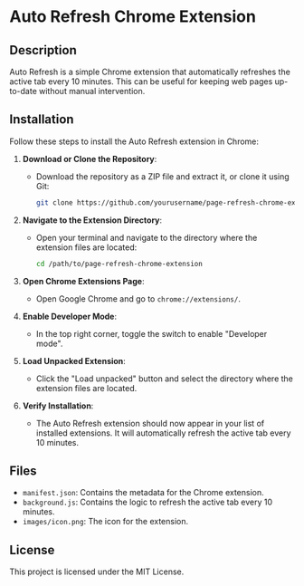 # Auto Refresh Chrome Extension

## Description

Auto Refresh is a simple Chrome extension that automatically refreshes the active tab every 10 minutes. This can be useful for keeping web pages up-to-date without manual intervention.

## Installation

Follow these steps to install the Auto Refresh extension in Chrome:

1. **Download or Clone the Repository**:
   - Download the repository as a ZIP file and extract it, or clone it using Git:
     ```sh
     git clone https://github.com/yourusername/page-refresh-chrome-extension.git
     ```

2. **Navigate to the Extension Directory**:
   - Open your terminal and navigate to the directory where the extension files are located:
     ```sh
     cd /path/to/page-refresh-chrome-extension
     ```

3. **Open Chrome Extensions Page**:
   - Open Google Chrome and go to `chrome://extensions/`.

4. **Enable Developer Mode**:
   - In the top right corner, toggle the switch to enable "Developer mode".

5. **Load Unpacked Extension**:
   - Click the "Load unpacked" button and select the directory where the extension files are located.

6. **Verify Installation**:
   - The Auto Refresh extension should now appear in your list of installed extensions. It will automatically refresh the active tab every 10 minutes.

## Files

- `manifest.json`: Contains the metadata for the Chrome extension.
- `background.js`: Contains the logic to refresh the active tab every 10 minutes.
- `images/icon.png`: The icon for the extension.

## License

This project is licensed under the MIT License.

